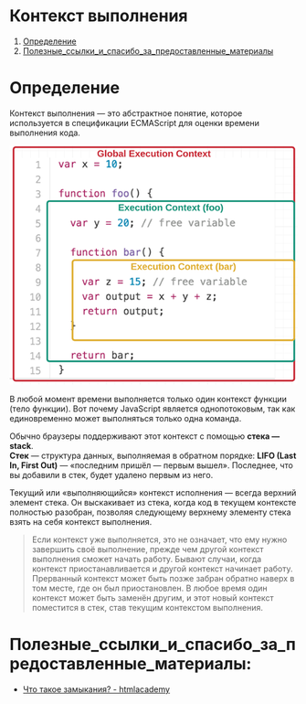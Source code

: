 # Контекст выполнения
1. [Определение](#Определение)
1. [Полезные_ссылки_и_спасибо_за_предоставленные_материалы](#Полезные_ссылки_и_спасибо_за_предоставленные_материалы)

# Определение
Контекст выполнения — это абстрактное понятие, которое используется в спецификации ECMAScript для оценки времени выполнения кода.  

![ex.png](ex.png)

В любой момент времени выполняется только один контекст функции (тело функции). Вот почему JavaScript является однопотоковым, так как единовременно может выполняться только одна команда.  

Обычно браузеры поддерживают этот контекст с помощью **стека — stack**.   
**Стек** — структура данных, выполняемая в обратном порядке: **LIFO (Last In, First Out)** — «последним пришёл — первым вышел». Последнее, что вы добавили в стек, будет удалено первым из него.  

Текущий или «выполняющийся» контекст исполнения — всегда верхний элемент стека. Он выскакивает из стека, когда код в текущем контексте полностью разобран, позволяя следующему верхнему элементу стека взять на себя контекст выполнения.

> Если контекст уже выполняется, это не означает, что ему нужно завершить своё выполнение, прежде чем другой контекст выполнения сможет начать работу. Бывают случаи, когда контекст приостанавливается и другой контекст начинает работу. Прерванный контекст может быть позже забран обратно наверх в том месте, где он был приостановлен. В любое время один контекст может быть заменён другим, и этот новый контекст поместится в стек, став текущим контекстом выполнения.

# Полезные_ссылки_и_спасибо_за_предоставленные_материалы:
- [Что такое замыкания? - htmlacademy](https://htmlacademy.ru/blog/boost/frontend/lets-learn-javascript-closures)